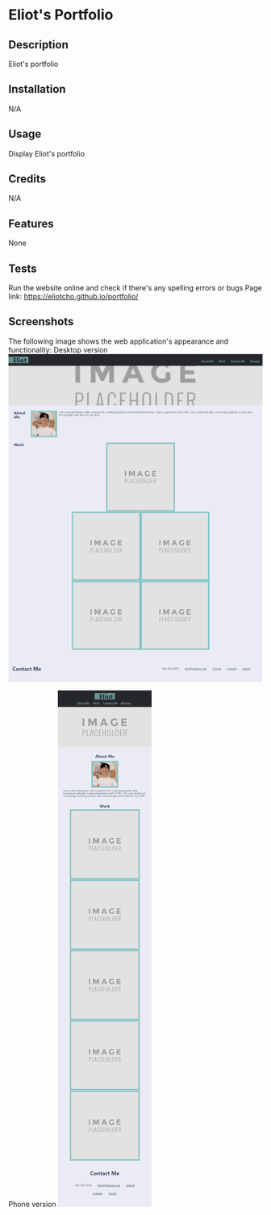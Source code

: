 # Eliot's Portfolio

## Description

Eliot's portfolio

## Installation

N/A

## Usage

Display Eliot's portfolio

## Credits

N/A

## Features

None

## Tests

Run the website online and check if there's any spelling errors or bugs
Page link: https://eliotcho.github.io/portfolio/

## Screenshots

The following image shows the web application's appearance and functionality:
Desktop version
![Screenshot of portfolio in desktop screen.](./assets/images/portfolio-desktop-screen.png)

Phone version
![Screenshot of portfolio in small screen.](./assets/images/portfolio-small-screen.png)
